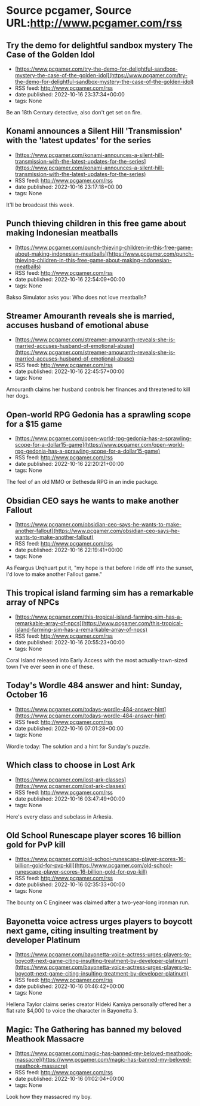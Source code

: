 # Source pcgamer, Source URL:http://www.pcgamer.com/rss

## Try the demo for delightful sandbox mystery The Case of the Golden Idol
 - [https://www.pcgamer.com/try-the-demo-for-delightful-sandbox-mystery-the-case-of-the-golden-idol](https://www.pcgamer.com/try-the-demo-for-delightful-sandbox-mystery-the-case-of-the-golden-idol)
 - RSS feed: http://www.pcgamer.com/rss
 - date published: 2022-10-16 23:37:34+00:00
 - tags: None

Be an 18th Century detective, also don't get set on fire.

## Konami announces a Silent Hill 'Transmission' with the 'latest updates' for the series
 - [https://www.pcgamer.com/konami-announces-a-silent-hill-transmission-with-the-latest-updates-for-the-series](https://www.pcgamer.com/konami-announces-a-silent-hill-transmission-with-the-latest-updates-for-the-series)
 - RSS feed: http://www.pcgamer.com/rss
 - date published: 2022-10-16 23:17:18+00:00
 - tags: None

It'll be broadcast this week.

## Punch thieving children in this free game about making Indonesian meatballs
 - [https://www.pcgamer.com/punch-thieving-children-in-this-free-game-about-making-indonesian-meatballs](https://www.pcgamer.com/punch-thieving-children-in-this-free-game-about-making-indonesian-meatballs)
 - RSS feed: http://www.pcgamer.com/rss
 - date published: 2022-10-16 22:54:09+00:00
 - tags: None

Bakso Simulator asks you: Who does not love meatballs?

## Streamer Amouranth reveals she is married, accuses husband of emotional abuse
 - [https://www.pcgamer.com/streamer-amouranth-reveals-she-is-married-accuses-husband-of-emotional-abuse](https://www.pcgamer.com/streamer-amouranth-reveals-she-is-married-accuses-husband-of-emotional-abuse)
 - RSS feed: http://www.pcgamer.com/rss
 - date published: 2022-10-16 22:45:57+00:00
 - tags: None

Amouranth claims her husband controls her finances and threatened to kill her dogs.

## Open-world RPG Gedonia has a sprawling scope for a $15 game
 - [https://www.pcgamer.com/open-world-rpg-gedonia-has-a-sprawling-scope-for-a-dollar15-game](https://www.pcgamer.com/open-world-rpg-gedonia-has-a-sprawling-scope-for-a-dollar15-game)
 - RSS feed: http://www.pcgamer.com/rss
 - date published: 2022-10-16 22:20:21+00:00
 - tags: None

The feel of an old MMO or Bethesda RPG in an indie package.

## Obsidian CEO says he wants to make another Fallout
 - [https://www.pcgamer.com/obsidian-ceo-says-he-wants-to-make-another-fallout](https://www.pcgamer.com/obsidian-ceo-says-he-wants-to-make-another-fallout)
 - RSS feed: http://www.pcgamer.com/rss
 - date published: 2022-10-16 22:19:41+00:00
 - tags: None

As Feargus Urqhuart put it, "my hope is that before I ride off into the sunset, I'd love to make another Fallout game."

## This tropical island farming sim has a remarkable array of NPCs
 - [https://www.pcgamer.com/this-tropical-island-farming-sim-has-a-remarkable-array-of-npcs](https://www.pcgamer.com/this-tropical-island-farming-sim-has-a-remarkable-array-of-npcs)
 - RSS feed: http://www.pcgamer.com/rss
 - date published: 2022-10-16 20:55:23+00:00
 - tags: None

Coral Island released into Early Access with the most actually-town-sized town I've ever seen in one of these.

## Today's Wordle 484 answer and hint: Sunday, October 16
 - [https://www.pcgamer.com/todays-wordle-484-answer-hint](https://www.pcgamer.com/todays-wordle-484-answer-hint)
 - RSS feed: http://www.pcgamer.com/rss
 - date published: 2022-10-16 07:01:28+00:00
 - tags: None

Wordle today: The solution and a hint for Sunday's puzzle.

## Which class to choose in Lost Ark
 - [https://www.pcgamer.com/lost-ark-classes](https://www.pcgamer.com/lost-ark-classes)
 - RSS feed: http://www.pcgamer.com/rss
 - date published: 2022-10-16 03:47:49+00:00
 - tags: None

Here's every class and subclass in Arkesia.

## Old School Runescape player scores 16 billion gold for PvP kill
 - [https://www.pcgamer.com/old-school-runescape-player-scores-16-billion-gold-for-pvp-kill](https://www.pcgamer.com/old-school-runescape-player-scores-16-billion-gold-for-pvp-kill)
 - RSS feed: http://www.pcgamer.com/rss
 - date published: 2022-10-16 02:35:33+00:00
 - tags: None

The bounty on C Engineer was claimed after a two-year-long ironman run.

## Bayonetta voice actress urges players to boycott next game, citing insulting treatment by developer Platinum
 - [https://www.pcgamer.com/bayonetta-voice-actress-urges-players-to-boycott-next-game-citing-insulting-treatment-by-developer-platinum](https://www.pcgamer.com/bayonetta-voice-actress-urges-players-to-boycott-next-game-citing-insulting-treatment-by-developer-platinum)
 - RSS feed: http://www.pcgamer.com/rss
 - date published: 2022-10-16 01:46:42+00:00
 - tags: None

Hellena Taylor claims series creator Hideki Kamiya personally offered her a flat rate $4,000 to voice the character in Bayonetta 3.

## Magic: The Gathering has banned my beloved Meathook Massacre
 - [https://www.pcgamer.com/magic-has-banned-my-beloved-meathook-massacre](https://www.pcgamer.com/magic-has-banned-my-beloved-meathook-massacre)
 - RSS feed: http://www.pcgamer.com/rss
 - date published: 2022-10-16 01:02:04+00:00
 - tags: None

Look how they massacred my boy.
